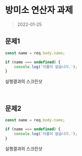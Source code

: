 # 방미소 연산자 과제

> 2022-01-25

## 문제1

```javascript
const name = req.body.name;

if (name === undefined) {
    console.log('이름이 없습니다.');
}
```

실행결과의 스크린샷


&nbsp;


## 문제2

```javascript
const name = req.body.name;

if (name === undefined) {
    console.log('이름이 없습니다.');
}
```

실행결과의 스크린샷